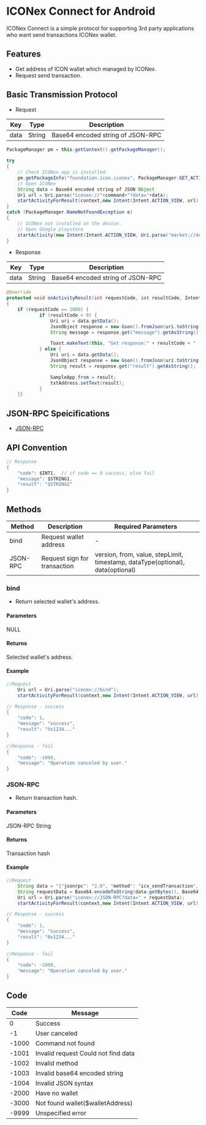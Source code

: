 # ICONex Connect for Android
ICONex Connect is a simple protocol for supporting 3rd party applications who want send transactions ICONex wallet.

## Features
* Get address of ICON wallet which managed by ICONex.
* Request send transaction.

## Basic Transmission Protocol
* Request

| Key | Type | Description |
| --- | ---- | ----------- |
| data | String | Base64 encoded string of JSON-RPC |

```Java
PackageManager pm = this.getContext().getPackageManager();
  
try
{
    // Check ICONex app is installed.
    pm.getPackageInfo("foundation.icon.iconex", PackageManager.GET_ACTIVITIES);
    // Open ICONex
    String data = Base64 encoded string of JSON Object
    Uri url = Uri.parse("iconex://"+command+"?data="+data);
    startActivityForResult(context,new Intent(Intent.ACTION_VIEW, url), REQUEST_CODE);
}
catch (PackageManager.NameNotFoundException e)
{
    // ICONex not installed on the device.
    // Open Google playstore
    startActivity(new Intent(Intent.ACTION_VIEW, Uri.parse("market://details?id=foundation.icon.iconex")));
}
```

* Response

| Key | Type | Description |
| --- | ---- | ----------- |
| data | String | Base64 encoded string of JSON-RPC |

```Java
@Override
protected void onActivityResult(int requestCode, int resultCode, Intent data) 
{
    if (requestCode == 1000) {
            if (resultCode < 0) {
                Uri uri = data.getData();
                JsonObject response = new Gson().fromJson(uri.toString(), JsonObject.class);
                String message = response.get("message").getAsString();

                Toast.makeText(this, "Get response:" + resultCode + " : " + message, Toast.LENGTH_SHORT).show();
            } else {
                Uri uri = data.getData();
                JsonObject response = new Gson().fromJson(uri.toString(), JsonObject.class);
                String result = response.get("result").getAsString();

                SampleApp.from = result;
                txtAddress.setText(result);
            }
    }}
```

## JSON-RPC Speicifications
* [JSON-RPC](https://github.com/icon-project/icon-rpc-server/blob/master/docs/icon-json-rpc-v3.md#icx_sendtransaction)

## API Convention
```Java
// Response
{
    "code": $INT1,  // if code == 0 success, else fail
    "message": $STRING1,    
    "result": "$STRING2"
}
```

## Methods
| Method | Description | Required Parameters |
| ------ | ----------- | ------------------- |
| bind | Request wallet address | - |
| JSON-RPC | Request sign for transaction | version, from, value, stepLimit, timestamp, dataType(optional), data(optional) |

### bind
* Return selected wallet's address.

#### Parameters
NULL

#### Returns
Selected wallet's address.

#### Example

```Java
//Request
    Uri url = Uri.parse("iconex://bind");
    startActivityForResult(context,new Intent(Intent.ACTION_VIEW, url), REQUEST_CODE);

// Response - success
{
    "code": 1,
    "message": "success",
    "result": "hx1234..."
}

//Response - fail
{
    "code": -1000,
    "message": "Operation canceled by user."
}
```

### JSON-RPC
* Return transaction hash.

#### Parameters
JSON-RPC String

#### Returns
Transaction hash

#### Example

```Java
//Request
    String data = "{"jsonrpc": "2.0", "method": "icx_sendTransaction", "id": 1234, "params": {"version": "0x3", "from":                     "hxbe258ceb872e08851f1f59694dac2558708ece11", "to": "hx5bfdb090f43a808005ffc27c25b213145e80b7cd", "value":                     "0xde0b6b3a7640000", "timestamp": "0x563a6cf330136", "nid": "0x3", "nonce": "0x1"}}"
    String requestData = Base64.encodeToString(data.getBytes(), Base64.NO_WRAP);
    Uri url = Uri.parse("iconex://JSON-RPC?data=" + requestData);
    startActivityForResult(context,new Intent(Intent.ACTION_VIEW, url), REQUEST_CODE);

// Response - success
{
    "code": 1,
    "message": "success",
    "result": "0x1234..."
}

//Response - fail
{
    "code": -1000,
    "message": "Operation canceled by user."
}
```



## Code

| Code | Message |
| ---- | ------- |
| 0 | Success | 
| -1 | User canceled | 
| -1000 | Command not found |
| -1001 | Invalid request Could not find data |
| -1002 | Invalid method | Invalid method |
| -1003 | Invalid base64 encoded string |
| -1004 | Invalid JSON syntax |
| -2000 | Have no wallet |
| -3000 | Not found wallet($walletAddress) |
| -9999 | Unspecified error |
